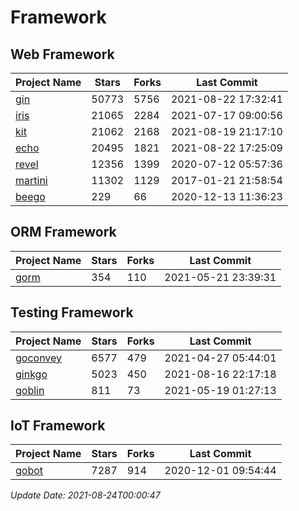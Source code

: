 # Framework

## Web Framework
| Project Name | Stars | Forks | Last Commit |
| ------------ | ----- | ----- | ----------- |
| [gin](https://github.com/gin-gonic/gin) | 50773 | 5756 | 2021-08-22 17:32:41 |
| [iris](https://github.com/kataras/iris) | 21065 | 2284 | 2021-07-17 09:00:56 |
| [kit](https://github.com/go-kit/kit) | 21062 | 2168 | 2021-08-19 21:17:10 |
| [echo](https://github.com/labstack/echo) | 20495 | 1821 | 2021-08-22 17:25:09 |
| [revel](https://github.com/revel/revel) | 12356 | 1399 | 2020-07-12 05:57:36 |
| [martini](https://github.com/go-martini/martini) | 11302 | 1129 | 2017-01-21 21:58:54 |
| [beego](https://github.com/astaxie/beego) | 229 | 66 | 2020-12-13 11:36:23 |

## ORM Framework
| Project Name | Stars | Forks | Last Commit |
| ------------ | ----- | ----- | ----------- |
| [gorm](https://github.com/jinzhu/gorm) | 354 | 110 | 2021-05-21 23:39:31 |

## Testing Framework
| Project Name | Stars | Forks | Last Commit |
| ------------ | ----- | ----- | ----------- |
| [goconvey](https://github.com/smartystreets/goconvey) | 6577 | 479 | 2021-04-27 05:44:01 |
| [ginkgo](https://github.com/onsi/ginkgo) | 5023 | 450 | 2021-08-16 22:17:18 |
| [goblin](https://github.com/franela/goblin) | 811 | 73 | 2021-05-19 01:27:13 |

## IoT Framework
| Project Name | Stars | Forks | Last Commit |
| ------------ | ----- | ----- | ----------- |
| [gobot](https://github.com/hybridgroup/gobot) | 7287 | 914 | 2020-12-01 09:54:44 |

*Update Date: 2021-08-24T00:00:47*